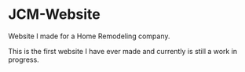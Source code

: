 # JCM-Website
Website I made for a Home Remodeling company.

This is the first website I have ever made and currently is still a work in progress.
